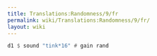 ```yaml
---
title: Translations:Randomness/9/fr
permalink: wiki/Translations:Randomness/9/fr/
layout: wiki
---
```


``` Haskell
d1 $ sound "tink*16" # gain rand
```
